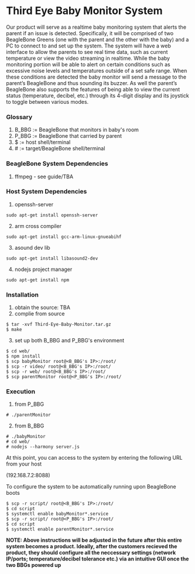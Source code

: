 # **Third Eye Baby Monitor System**

Our product will serve as a realtime baby monitoring system that alerts the parent if an issue is detected. Specifically, it will be comprised of two BeagleBone Greens (one with the parent and the other with the baby) and a PC to connect to and set up the system. The system will have a web interface to allow the parents to see real time data, such as current temperature or view the video streaming in realtime. While the baby monitoring portion will be able to alert on certain conditions such as excessive noise levels and temperatures outside of a set safe range. When these conditions are detected the baby monitor will send a message to the parent’s BeagleBone and thus sounding its buzzer. As well the parent’s BeagleBone also supports the features of being able to view the current status (temperature, decibel, etc.) through its 4-digit display and its joystick to toggle between various modes.  

### **Glossary**
1. B_BBG := BeagleBone that monitors in baby's room
2. P_BBG := BeagleBone that carried by parent
3. $ := host shell/terminal
4. \# := target/BeagleBone shell/terminal

### **BeagleBone System Dependencies** 
1. ffmpeg - see guide/TBA 

### **Host System Dependencies**
1. openssh-server
```
sudo apt-get install openssh-server
```
2. arm cross compiler
```
sudo apt-get install gcc-arm-linux-gnueabihf
```
3. asound dev lib
```
sudo apt-get install libasound2-dev
```
4. nodejs project manager
```
sudo apt-get install npm
```

### **Installation**

1. obtain the source: TBA
2. complie from source
```
$ tar -xvf Third-Eye-Baby-Monitor.tar.gz
$ make
```

3. set up both B_BBG and P_BBG's environment
```
$ cd web/
$ npm install
$ scp babyMonitor root@<B_BBG's IP>:/root/
$ scp -r video/ root@<B_BBG's IP>:/root/
$ scp -r web/ root@<B_BBG's IP>:/root/
$ scp parentMonitor root@<P_BBG's IP>:/root/
```

### **Execution**
1. from P_BBG
```
# ./parentMonitor
```

2. from B_BBG
```
# ./babyMonitor
# cd web/
# nodejs --harmony server.js
```

At this point, you can access to the system by entering the following URL from your host

(192.168.7.2:8088)

To configure the system to be automatically running upon BeagleBone boots
```
$ scp -r script/ root@<B_BBG's IP>:/root/
$ cd script
$ systemctl enable babyMonitor*.service
$ scp -r script/ root@<P_BBG's IP>:/root/
$ cd script
$ systemctl enable parentMonitor*.service
```

**NOTE: Above instructions will be adjusted in the future after this entire system becomes a product. Ideally, after the customers recieved the product, they should configure all the neccessary settings (network IP/ports; temperature/decibel tolerance etc.) via an intuitive GUI once the two BBGs powered up**




